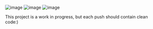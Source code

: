 ![image](https://github.com/ericlivshiz/ThreeBodySim/assets/111153545/8d1b7e3f-7ea0-424a-8310-b69c6eee469b)
![image](https://github.com/ericlivshiz/ThreeBodySim/assets/111153545/b658dfd7-0517-4f7b-af3e-be6811e1a8dc)
![image](https://github.com/ericlivshiz/ThreeBodySim/assets/111153545/9a5c32f0-5d61-4629-82bd-6b724be4b62e)

This project is a work in progress, but each push should contain clean code:)
